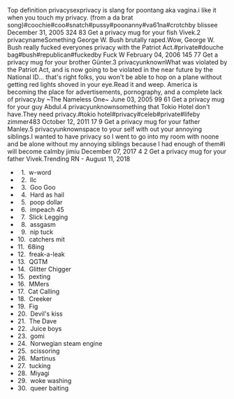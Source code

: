 Top definition privacysexprivacy is slang for poontang aka vagina.i like it when you touch my privacy. (from a da brat song)#coochie#coo#snatch#pussy#poonanny#va61na#crotchby blissee December 31, 2005 324 83 Get a privacy mug for your fish Vivek.2 privacynameSomething George W. Bush brutally raped.Wow, George W. Bush really fucked everyones privacy with the Patriot Act.#private#douche bag#bush#republican#fuckedby Fuck W February 04, 2006 145 77 Get a privacy mug for your brother Günter.3 privacyunknownWhat was violated by the Patriot Act, and is now going to be violated in the near future by the National ID... that's right folks, you won't be able to hop on a plane without getting red lights shoved in your eye.Read it and weep. America is becoming the place for advertisements, pornography, and a complete lack of privacy.by ~The Nameless One~ June 03, 2005 99 61 Get a privacy mug for your guy Abdul.4 privacyunknownsomething that Tokio Hotel don't have.They need privacy.#tokio hotel#privacy#celeb#private#lifeby zimmer483 October 12, 2011 17 9 Get a privacy mug for your father Manley.5 privacyunknownspace to your self with out your annoying siblings.I wanted to have privacy so I went to go into my room with noone and be alone without my annoying siblings because I had enough of them#i will become calmby jimiu December 07, 2017 4 2 Get a privacy mug for your father Vivek.Trending RN - August 11, 2018

*     1.  w-word
*     2.  llc
*     3.  Goo Goo
*     4.  Hard as hail
*     5.  poop dollar
*     6.  impeach 45
*     7.  Slick Legging
*     8.  assgasm
*     9.  nip tuck
*   10.  catchers mit
*   11.  68ing
*   12.  freak-a-leak
*   13.  QGTM
*   14.  Glitter Chigger
*   15.  pexting
*   16.  MMers
*   17.  Cat Calling
*   18.  Creeker
*   19.  Fig
*   20.  Devil's kiss
*   21.  The Dave
*   22.  Juice boys
*   23.  gomi
*   24.  Norwegian steam engine
*   25.  scissoring
*   26.  Martinus
*   27.  tucking
*   28.  Miyagi
*   29.  woke washing
*   30.  queer baiting